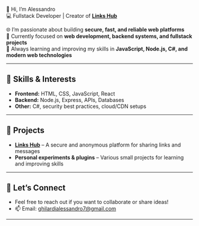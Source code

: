 👋 Hi, I’m Alessandro  
💻 Fullstack Developer | Creator of **[Links Hub](https://www.links-hub.org/)**  

🌐 I’m passionate about building **secure, fast, and reliable web platforms**  
👀 Currently focused on **web development, backend systems, and fullstack projects**  
🌱 Always learning and improving my skills in **JavaScript, Node.js, C#, and modern web technologies**  

---

## 🔧 Skills & Interests
- **Frontend:** HTML, CSS, JavaScript, React  
- **Backend:** Node.js, Express, APIs, Databases  
- **Other:** C#, security best practices, cloud/CDN setups  

---

## 📌 Projects
- **[Links Hub](https://www.links-hub.org/)** – A secure and anonymous platform for sharing links and messages  
- **Personal experiments & plugins** – Various small projects for learning and improving skills  

---

## 🤝 Let’s Connect
- Feel free to reach out if you want to collaborate or share ideas!  
- 📫 Email: ghilardialessandro7@gmail.com  

---
